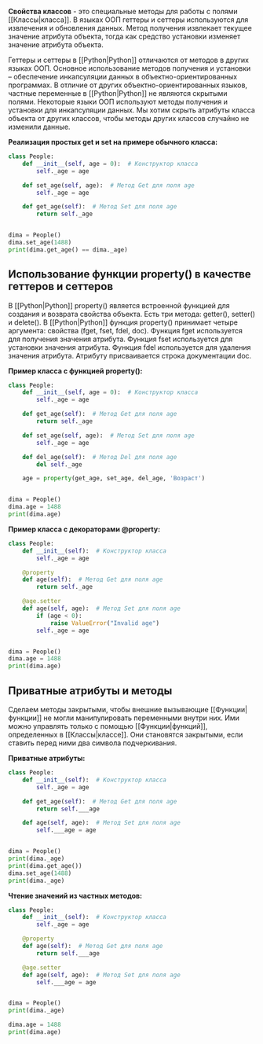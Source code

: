 **Свойства классов** - это специальные методы для работы с полями [[Классы|класса]]. В языках ООП геттеры и сеттеры используются для извлечения и обновления данных. Метод получения извлекает текущее значение атрибута объекта, тогда как средство установки изменяет значение атрибута объекта.

Геттеры и сеттеры в [[Python|Python]] отличаются от методов в других языках ООП. Основное использование методов получения и установки – обеспечение инкапсуляции данных в объектно-ориентированных программах. В отличие от других объектно-ориентированных языков, частные переменные в [[Python|Python]] не являются скрытыми полями. Некоторые языки ООП используют методы получения и установки для инкапсуляции данных. Мы хотим скрыть атрибуты класса объекта от других классов, чтобы методы других классов случайно не изменили данные.

**Реализация простых get и set на примере обычного класса:**

```Python
class People:
	def __init__(self, age = 0):  # Конструктор класса
		self._age = age

	def set_age(self, age):  # Метод Get для поля age
		self._age = age

	def get_age(self):  # Метод Set для поля age
		return self._age


dima = People()
dima.set_age(1488)
print(dima.get_age() == dima._age)
```

## Использование функции property() в качестве геттеров и сеттеров

В [[Python|Python]] property() является встроенной функцией для создания и возврата свойства объекта. Есть три метода: getter(), setter() и delete(). В [[Python|Python]] функция property() принимает четыре аргумента: свойства (fget, fset, fdel, doc). Функция fget используется для получения значения атрибута. Функция fset используется для установки значения атрибута. Функция fdel используется для удаления значения атрибута. Атрибуту присваивается строка документации doc.

**Пример класса с функцией property():**

```Python
class People:
	def __init__(self, age = 0):  # Конструктор класса
		self._age = age

	def get_age(self):  # Метод Get для поля age
		return self._age

	def set_age(self, age):  # Метод Set для поля age
		self._age = age

	def del_age(self):  # Метод Del для поля age
		del self._age

	age = property(get_age, set_age, del_age, 'Возраст')


dima = People()
dima.age = 1488
print(dima.age)
```

**Пример класса с декораторами @property:**

```Python
class People:
	def __init__(self):  # Конструктор класса
		self._age = age

	@property
	def age(self):  # Метод Get для поля age
		return self._age

	@age.setter
	def age(self, age):  # Метод Set для поля age
		if (age < 0):
			raise ValueError("Invalid age")
		self._age = age


dima = People()
dima.age = 1488
print(dima.age)
```

## Приватные атрибуты и методы

Сделаем методы закрытыми, чтобы внешние вызывающие [[Функции|функции]] не могли манипулировать переменными внутри них. Ими можно управлять только с помощью [[Функции|функций]], определенных в [[Классы|классе]]. Они становятся закрытыми, если ставить перед ними два символа подчеркивания.

**Приватные атрибуты:**

```Python
class People:
	def __init__(self):  # Конструктор класса
		self._age = age

	def get_age(self):  # Метод Get для поля age
		return self.___age

	def age(self, age):  # Метод Set для поля age
		self.___age = age


dima = People()
print(dima._age)
print(dima.get_age())
dima.set_age(1488)
print(dima._age)
```

**Чтение значений из частных методов:**

```Python
class People:
	def __init__(self):  # Конструктор класса
		self._age = age

	@property
	def age(self):  # Метод Get для поля age
		return self.___age

	@age.setter
	def age(self, age):  # Метод Set для поля age
		self.___age = age


dima = People()
print(dima._age)

dima.age = 1488
print(dima.age)
```
